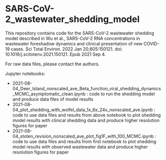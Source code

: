 # SARS-CoV-2_wastewater_shedding_model

This repository contains code for the SARS-CoV-2 wastewater shedding model described in
Wu et al., SARS-CoV-2 RNA concentrations in wastewater foreshadow dynamics and clinical presentation of new COVID-19 cases.
Sci Total Environ. 2022 Jan 20;805:150121. doi: 10.1016/j.scitotenv.2021.150121. Epub 2021 Sep 4.

For raw data files, please contact the authors.

Jupyter notebooks:

- 2021-08-04_Deer_Island_nonscaled_ave_Beta_function_viral_shedding_dynamics_MCMC_asymptomatic_clean.ipynb : code to run the shedding model and produce data files of model results
- 2021-08-04_plot_shedding_with_wolfel_data_1x_6x_24x_nonscaled_ave.ipynb : code to use data files and results from above notebook to plot shedding model results with clinical
shedding data and produce higher resolution figures for paper
- 2021-08-04_stoten_revision_nonscaled_ave_plot_fig1F_with_100_MCMC.ipynb : code to use data files and results from first notebook to plot shedding model results with observed
wastewater data and produce higher resolution figures for paper
